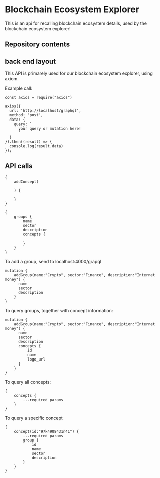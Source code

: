 # Blockchain Ecosystem Explorer

This is an api for recalling blockchain ecosystem details, used by the blockchain ecosystem explorer!

## Repository contents

## back end layout

This API is primarely used for our blockchain ecosystem explorer, using axiom.

Example call:

~~~
const axios = require("axios")

axios({
  url: 'http://localhost/graphql',
  method: 'post',
  data: {
    query: `
      your query or mutation here!
      `
  }
}).then((result) => {
  console.log(result.data)
});
~~~

## API calls

~~~
{
    addConcept(
        
    ) {

    }
}
~~~

~~~
{
    groups {
        name
        sector
        description
        concepts {
            
        }
    }
}
~~~

To add a group, send to localhost:4000/grapql
~~~
mutation {
    addGroup(name:"Crypto", sector:"Finance", description:"Internet money") {
      name
      sector
      description
    }
}
~~~

To query groups, together with concept information:
~~~
mutation {
    addGroup(name:"Crypto", sector:"Finance", description:"Internet money") {
      name
      sector
      description
      concepts {
          id
          name
          logo_url
      }
    }
}
~~~

To query all concepts:
~~~
{
    concepts {
        ...required params
    }
}
~~~

To query a specific concept
~~~
{
    concept(id:"97k4908431n41") {
        ...required params
        group {
            id
            name
            sector
            description
        }
    }
}
~~~